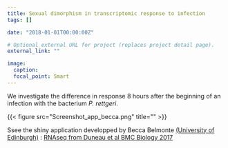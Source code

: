 ```yaml
---
title: Sexual dimorphism in transcriptomic response to infection
tags: []

date: "2018-01-01T00:00:00Z"

# Optional external URL for project (replaces project detail page).
external_link: ""

image:
  caption:
  focal_point: Smart
---
```


We investigate the difference in response 8 hours after the beginning of an infection with the bacterium <i>P. rettgeri</i>.

{{< figure src="Screenshot_app_becca.png" title="" >}}

Ssee the shiny application developped by Becca Belmonte [(University of Edinburgh)](http://reganlab.bio.ed.ac.uk/people) : [RNAseq from Duneau et al BMC Biology 2017](https://david-duneau.shinyapps.io/RNAseq_Sex_Dim_Droso_8h_Prett/)
